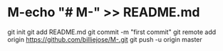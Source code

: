 # M-echo "# M-" >> README.md
git init
git add README.md
git commit -m "first commit"
git remote add origin https://github.com/billiejose/M-.git
git push -u origin master
